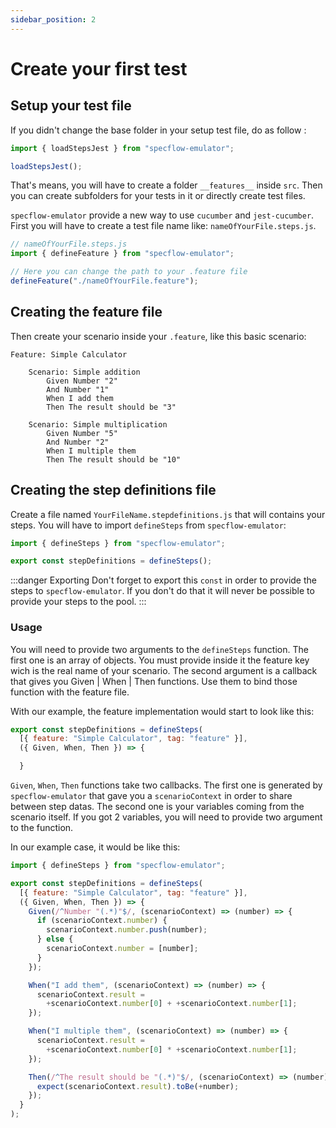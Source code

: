 ```yaml
---
sidebar_position: 2
---
```


# Create your first test

## Setup your test file

If you didn't change the base folder in your setup test file, do as follow :

```javascript
import { loadStepsJest } from "specflow-emulator";

loadStepsJest();
```

That's means, you will have to create a folder `__features__` inside `src`. Then you can create subfolders for your tests in it or directly create test files.

`specflow-emulator` provide a new way to use `cucumber` and `jest-cucumber`. First you will have to create a test file name like: `nameOfYourFile.steps.js`.

```javascript
// nameOfYourFile.steps.js
import { defineFeature } from "specflow-emulator";

// Here you can change the path to your .feature file
defineFeature("./nameOfYourFile.feature");
```

## Creating the feature file

Then create your scenario inside your `.feature`, like this basic scenario:

```shell
Feature: Simple Calculator

    Scenario: Simple addition
        Given Number "2"
        And Number "1"
        When I add them
        Then The result should be "3"

    Scenario: Simple multiplication
        Given Number "5"
        And Number "2"
        When I multiple them
        Then The result should be "10"
```

## Creating the step definitions file

Create a file named `YourFileName.stepdefinitions.js` that will contains your steps. You will have to import `defineSteps` from `specflow-emulator`:

```javascript
import { defineSteps } from "specflow-emulator";

export const stepDefinitions = defineSteps();
```

:::danger Exporting
Don't forget to export this `const` in order to provide the steps to `specflow-emulator`. If you don't do that it will never be possible to provide your steps to the pool.
:::

### Usage

You will need to provide two arguments to the `defineSteps` function.
The first one is an array of objects. You must provide inside it the feature key wich is the real name of your scenario.
The second argument is a callback that gives you Given | When | Then functions. Use them to bind those function with the feature file.

With our example, the feature implementation would start to look like this:

```javascript
export const stepDefinitions = defineSteps(
  [{ feature: "Simple Calculator", tag: "feature" }],
  ({ Given, When, Then }) => {

  }
```

`Given`, `When`, `Then` functions take two callbacks. The first one is generated by `specflow-emulator` that gave you a `scenarioContext` in order to share between step datas. The second one is your variables coming from the scenario itself. If you got 2 variables, you will need to provide two argument to the function.

In our example case, it would be like this:

```javascript
import { defineSteps } from "specflow-emulator";

export const stepDefinitions = defineSteps(
  [{ feature: "Simple Calculator", tag: "feature" }],
  ({ Given, When, Then }) => {
    Given(/^Number "(.*)"$/, (scenarioContext) => (number) => {
      if (scenarioContext.number) {
        scenarioContext.number.push(number);
      } else {
        scenarioContext.number = [number];
      }
    });

    When("I add them", (scenarioContext) => (number) => {
      scenarioContext.result =
        +scenarioContext.number[0] + +scenarioContext.number[1];
    });

    When("I multiple them", (scenarioContext) => (number) => {
      scenarioContext.result =
        +scenarioContext.number[0] * +scenarioContext.number[1];
    });

    Then(/^The result should be "(.*)"$/, (scenarioContext) => (number) => {
      expect(scenarioContext.result).toBe(+number);
    });
  }
);
```
